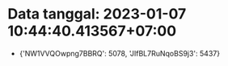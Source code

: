 # Data tanggal: 2023-01-07 10:44:40.413567+07:00

* {'NW1VVQOwpng7BBRQ': 5078, 'JIfBL7RuNqoBS9j3': 5437}
